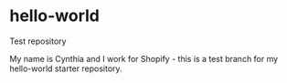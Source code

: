 # hello-world
Test repository

My name is Cynthia and I work for Shopify - this is a test branch for my hello-world starter repository.
